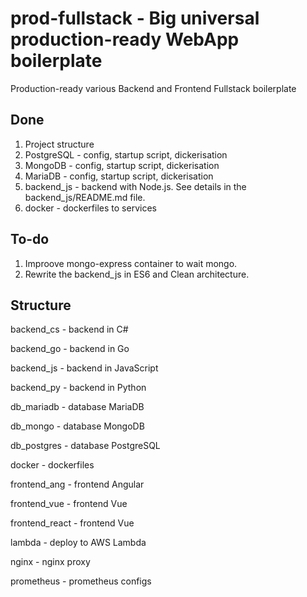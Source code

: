 # 
# prod-fullstack - Big universal production-ready WebApp boilerplate

Production-ready various Backend and Frontend Fullstack boilerplate

## Done

1. Project structure
2. PostgreSQL - config, startup script, dickerisation
3. MongoDB - config, startup script, dickerisation
4. MariaDB - config, startup script, dickerisation
5. backend_js - backend with Node.js. See details in the backend_js/README.md file.
6. docker - dockerfiles to services

## To-do

1. Improove mongo-express container to wait mongo.
2. Rewrite the backend_js in ES6 and Clean architecture.

## Structure
backend_cs - backend in C#

backend_go - backend in Go

backend_js - backend in JavaScript

backend_py - backend in Python

db_mariadb - database MariaDB

db_mongo - database MongoDB

db_postgres - database PostgreSQL

docker - dockerfiles

frontend_ang - frontend Angular

frontend_vue - frontend Vue

frontend_react - frontend Vue

lambda - deploy to AWS Lambda

nginx - nginx proxy

prometheus - prometheus configs
